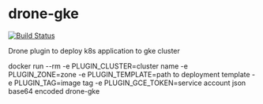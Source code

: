 # drone-gke
[![Build Status](https://drone.lamth.info/api/badges/Tran-Hoang-Lam/drone-gke/status.svg)](https://drone.lamth.info/Tran-Hoang-Lam/drone-gke)

Drone plugin to deploy k8s application to gke cluster

docker run --rm -e PLUGIN_CLUSTER=cluster name -e PLUGIN_ZONE=zone -e PLUGIN_TEMPLATE=path to deployment template -e PLUGIN_TAG=image tag -e PLUGIN_GCE_TOKEN=service account json base64 encoded drone-gke
